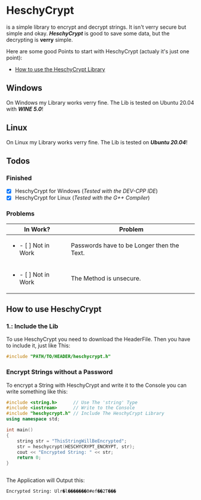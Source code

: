 # HeschyCrypt
is a simple library to encrypt and decrypt strings. It isn't verry secure but simple and okay. ***HeschyCrypt*** is good to save some data, but the decrypting is **verry** simple.

Here are some good Points to start with HeschyCrypt (actualy it's just one point):
- [How to use the HeschyCrypt Library](#how-to-use-heschycrypt)


## Windows
On Windows my Library works verry fine. The Lib is tested on Ubuntu 20.04 with ***WINE 5.0***!

## Linux 
On Linux my Library works verry fine. The Lib is tested on ***Ubuntu 20.04***!

## Todos

### Finished

- [X] HeschyCrypt for Windows    (*Tested with the DEV-CPP IDE*) 
- [X] HeschyCrypt for Linux      (*Tested with the G++ Compiler*)

### Problems


| In Work? | Problem |
|-|-|
| <ul><li>- [ ] Not in Work</li></ul> | Passwords have to be Longer then the Text. |
| <ul><li>- [ ] Not in Work</li></ul> | The Method is unsecure. |


## How to use HeschyCrypt

### 1.: Include the Lib
To use HeschyCrypt you need to download the HeaderFile. Then you have to include it, just like This:

```cpp
#include "PATH/TO/HEADER/heschycrypt.h"
```

### Encrypt Strings without a Password
To encrypt a String with HeschyCrypt and write it to the Console you can write something like this:

```cpp
#include <string.h>      // Use The 'string' Type
#include <iostream>      // Write to the Console
#include "heschycrypt.h" // Include The HeschyCrypt Library
using namespace std;

int main()
{
    string str = "ThisStringWillBeEncrypted";
    str = heschycrypt(HESCHYCRYPT_ENCRYPT, str);
    cout << "Encrypted String: " << str;
    return 0;
}
    
```
 The Application will Output this:
```
Encrypted String: Ulr�l�������0#ef��2T���
```
